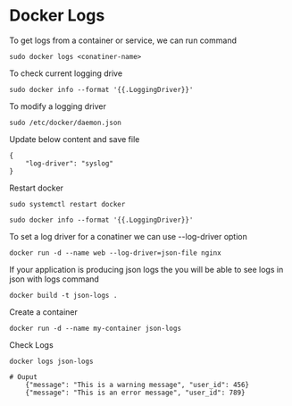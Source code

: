 # Docker Logs

To get logs from a container or service, we can run command
```
sudo docker logs <conatiner-name>
```

To check current logging drive 
```
sudo docker info --format '{{.LoggingDriver}}'
```

To modify a logging driver
```
sudo /etc/docker/daemon.json
```

Update below content and save file
```
{
    "log-driver": "syslog"
}
```
Restart docker
``` 
sudo systemctl restart docker

sudo docker info --format '{{.LoggingDriver}}'
```

To set a log driver for a conatiner we can use --log-driver option
```
docker run -d --name web --log-driver=json-file nginx
```

If your application is producing json logs the you will be able to see logs in json with logs command

```
docker build -t json-logs .
```

Create a container 
```
docker run -d --name my-container json-logs
```

Check Logs
```
docker logs json-logs

# Ouput
    {"message": "This is a warning message", "user_id": 456}
    {"message": "This is an error message", "user_id": 789}
```


